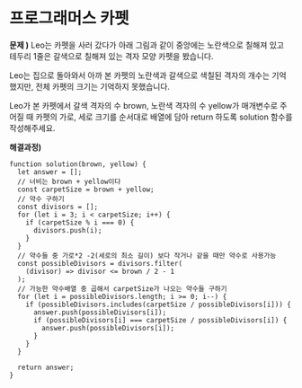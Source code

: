 # 프로그래머스 카펫

**문제 )**
Leo는 카펫을 사러 갔다가 아래 그림과 같이 중앙에는 노란색으로 칠해져 있고 테두리 1줄은 갈색으로 칠해져 있는 격자 모양 카펫을 봤습니다.

Leo는 집으로 돌아와서 아까 본 카펫의 노란색과 갈색으로 색칠된 격자의 개수는 기억했지만, 전체 카펫의 크기는 기억하지 못했습니다.

Leo가 본 카펫에서 갈색 격자의 수 brown, 노란색 격자의 수 yellow가 매개변수로 주어질 때 카펫의 가로, 세로 크기를 순서대로 배열에 담아 return 하도록 solution 함수를 작성해주세요.

**해결과정)**

```
function solution(brown, yellow) {
  let answer = [];
  // 너비는 brown + yellow이다
  const carpetSize = brown + yellow;
  // 약수 구하기
  const divisors = [];
  for (let i = 3; i < carpetSize; i++) {
    if (carpetSize % i === 0) {
      divisors.push(i);
    }
  }
  // 약수들 중 가로*2 -2(세로의 최소 길이) 보다 작거나 같을 때만 약수로 사용가능
  const possibleDivisors = divisors.filter(
    (divisor) => divisor <= brown / 2 - 1
  );
  // 가능한 약수배열 중 곱해서 carpetSize가 나오는 약수들 구하기
  for (let i = possibleDivisors.length; i >= 0; i--) {
    if (possibleDivisors.includes(carpetSize / possibleDivisors[i])) {
      answer.push(possibleDivisors[i]);
      if (possibleDivisors[i] === carpetSize / possibleDivisors[i]) {
        answer.push(possibleDivisors[i]);
      }
    }
  }

  return answer;
}

```
